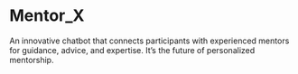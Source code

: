 # Mentor_X
An innovative chatbot that connects participants with experienced mentors for guidance, advice, and expertise. It’s the future of personalized mentorship.
